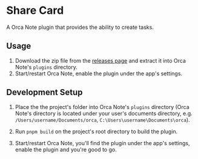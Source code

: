 # Share Card

A Orca Note plugin that provides the ability to create tasks.

## Usage

1. Download the zip file from the [releases page](https://github.com/sethyuan/orca-bullet-threading/releases) and extract it into Orca Note's `plugins` directory.
2. Start/restart Orca Note, enable the plugin under the app's settings.

## Development Setup

1. Place the the project's folder into Orca Note's `plugins` directory (Orca Note's directory is located under your user's documents directory, e.g. `/Users/username/Documents/orca`, `C:\Users\username\Documents\orca`).

2. Run `pnpm build` on the project's root directory to build the plugin.

3. Start/restart Orca Note, you'll find the plugin under the app's settings, enable the plugin and you're good to go.
